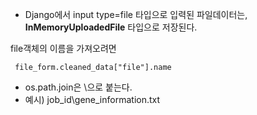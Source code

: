 
- Django에서 input type=file 타입으로 입력된 파일데이터는, **InMemoryUploadedFile** 타입으로 저장된다.

file객체의 이름을 가져오려면
```
 file_form.cleaned_data["file"].name
```


- os.path.join은  \으로 붙는다.
- 예시) job_id\gene_information.txt



